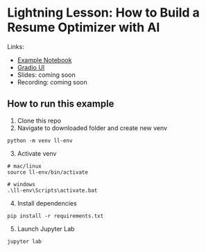 # Lightning Lesson: How to Build a Resume Optimizer with AI

Links:
- [Example Notebook](https://github.com/ShawhinT/AI-Builders-Bootcamp-2/blob/main/lightning-lesson/resume_optimizer_example.ipynb)
- [Gradio UI](https://github.com/ShawhinT/AI-Builders-Bootcamp-2/blob/main/lightning-lesson/resume_optimizer_UI.ipynb)
- Slides: coming soon
- Recording: coming soon

## How to run this example

1. Clone this repo
2. Navigate to downloaded folder and create new venv
```
python -m venv ll-env
```
3. Activate venv
```
# mac/linux
source ll-env/bin/activate

# windows
.\ll-env\Scripts\activate.bat
```
4. Install dependencies
```
pip install -r requirements.txt
```
5. Launch Jupyter Lab
```
jupyter lab
```